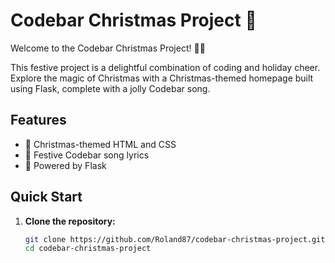 # Codebar Christmas Project 🎄

Welcome to the Codebar Christmas Project! 🎅✨

This festive project is a delightful combination of coding and holiday cheer. Explore the magic of Christmas with a Christmas-themed homepage built using Flask, complete with a jolly Codebar song.

## Features

- 🌟 Christmas-themed HTML and CSS
- 🎵 Festive Codebar song lyrics
- 🚀 Powered by Flask

## Quick Start

1. **Clone the repository:**
   ```bash
   git clone https://github.com/Roland87/codebar-christmas-project.git
   cd codebar-christmas-project
